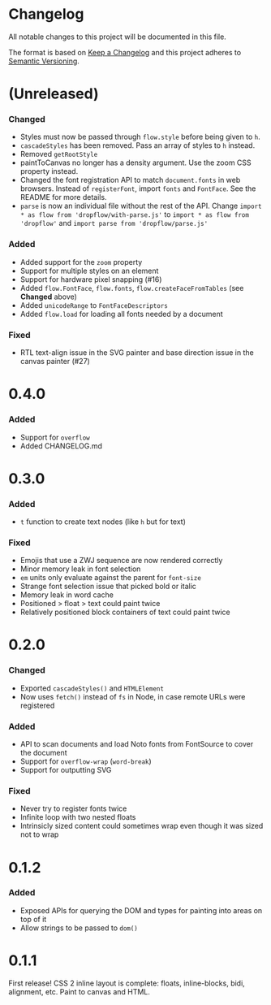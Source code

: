 # Changelog

All notable changes to this project will be documented in this file.

The format is based on [Keep a Changelog](http://keepachangelog.com/) and this
project adheres to [Semantic Versioning](http://semver.org/).

(Unreleased)
==================
### Changed
* Styles must now be passed through `flow.style` before being given to `h`.
* `cascadeStyles` has been removed. Pass an array of styles to `h` instead.
* Removed `getRootStyle`
* paintToCanvas no longer has a density argument. Use the zoom CSS property instead.
* Changed the font registration API to match `document.fonts` in web browsers. Instead of `registerFont`, import `fonts` and `FontFace`. See the README for more details.
* `parse` is now an individual file without the rest of the API. Change `import * as flow from 'dropflow/with-parse.js'` to `import * as flow from 'dropflow'` and `import parse from 'dropflow/parse.js'`

### Added
* Added support for the `zoom` property
* Support for multiple styles on an element
* Support for hardware pixel snapping (#16)
* Added `flow.FontFace`, `flow.fonts`, `flow.createFaceFromTables` (see **Changed** above)
* Added `unicodeRange` to `FontFaceDescriptors`
* Added `flow.load` for loading all fonts needed by a document

### Fixed
* RTL text-align issue in the SVG painter and base direction issue in the canvas painter (#27)

0.4.0
==================
### Added
* Support for `overflow`
* Added CHANGELOG.md

0.3.0
==================
### Added
* `t` function to create text nodes (like `h` but for text)

### Fixed
* Emojis that use a ZWJ sequence are now rendered correctly
* Minor memory leak in font selection
* `em` units only evaluate against the parent for `font-size`
* Strange font selection issue that picked bold or italic
* Memory leak in word cache
* Positioned > float > text could paint twice
* Relatively positioned block containers of text could paint twice

0.2.0
==================
### Changed
* Exported `cascadeStyles()` and `HTMLElement`
* Now uses `fetch()` instead of `fs` in Node, in case remote URLs were registered

### Added
* API to scan documents and load Noto fonts from FontSource to cover the document
* Support for `overflow-wrap` (`word-break`)
* Support for outputting SVG

### Fixed
* Never try to register fonts twice
* Infinite loop with two nested floats
* Intrinsicly sized content could sometimes wrap even though it was sized not to wrap

0.1.2
==================
### Added
* Exposed APIs for querying the DOM and types for painting into areas on top of it
* Allow strings to be passed to `dom()`

0.1.1
==================

First release! CSS 2 inline layout is complete: floats, inline-blocks, bidi, alignment, etc. Paint to canvas and HTML.
